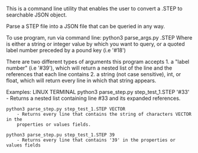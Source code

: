 This is a command line utility that enables the user to convert a .STEP to searchable JSON object.  


Parse a STEP file into a JSON file that can be queried in any way.

To use program, run via command line: python3 parse_args.py <name of step file>.STEP <key>
Where <key> is either a string or integer value by which you want to query,
or a quoted label number preceded by a pound key (i.e '#18')

There are two different types of arguments this program accepts
    1. a "label number" (i.e '#39'), which will return a nested list of the line
    and the references that each line contains
    2. a string (not case sensitive), int, or float, which will return every line
    in which that string appears.

Examples:
LINUX TERMINAL
    python3 parse_step.py step_test_1.STEP '#33'
        - Returns a nested list containing line #33 and its expanded references.

    python3 parse_step.py step_test_1.STEP VECTOR
        - Returns every line that contains the string of characters VECTOR in the
        properties or values fields.

    python3 parse_step.pu step_test_1.STEP 39
        - Returns every line that contains '39' in the properties or values fields


